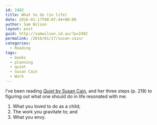 ```yaml
---
id: 2482
title: What to do (in life)
date: 2016-01-17T08:07:44+00:00
author: Sam Wilson
layout: post
guid: http://samwilson.id.au/?p=2482
permalink: /2016/01/17/susan-cain/
categories:
  - Reading
tags:
  - books
  - planning
  - quiet
  - Susan Cain
  - Work
---
```

I’ve been reading [_Quiet_ by Susan Cain](https://openlibrary.org/works/OL16484595W/Quiet), and her three steps (p.&nbsp;218) to figuring out what one should do in life resonated with me:

  1. What you loved to do as a child;
  2. The work you gravitate to; and
  3. What you envy. </ol>